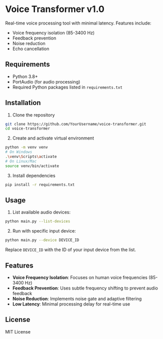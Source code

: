# Voice Transformer v1.0

Real-time voice processing tool with minimal latency. Features include:
- Voice frequency isolation (85-3400 Hz)
- Feedback prevention
- Noise reduction
- Echo cancellation

## Requirements
- Python 3.8+
- PortAudio (for audio processing)
- Required Python packages listed in `requirements.txt`

## Installation

1. Clone the repository
```bash
git clone https://github.com/YourUsername/voice-transformer.git
cd voice-transformer
```

2. Create and activate virtual environment
```bash
python -m venv venv
# On Windows
.\venv\Scripts\activate
# On Linux/Mac
source venv/bin/activate
```

3. Install dependencies
```bash
pip install -r requirements.txt
```

## Usage

1. List available audio devices:
```bash
python main.py --list-devices
```

2. Run with specific input device:
```bash
python main.py --device DEVICE_ID
```

Replace `DEVICE_ID` with the ID of your input device from the list.

## Features

- **Voice Frequency Isolation**: Focuses on human voice frequencies (85-3400 Hz)
- **Feedback Prevention**: Uses subtle frequency shifting to prevent audio feedback
- **Noise Reduction**: Implements noise gate and adaptive filtering
- **Low Latency**: Minimal processing delay for real-time use

## License
MIT License
